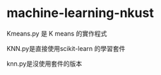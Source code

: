 # machine-learning-nkust
Kmeans.py 是 K means 的實作程式  


KNN.py是直接使用scikit-learn 的學習套件


knn.py是沒使用套件的版本


